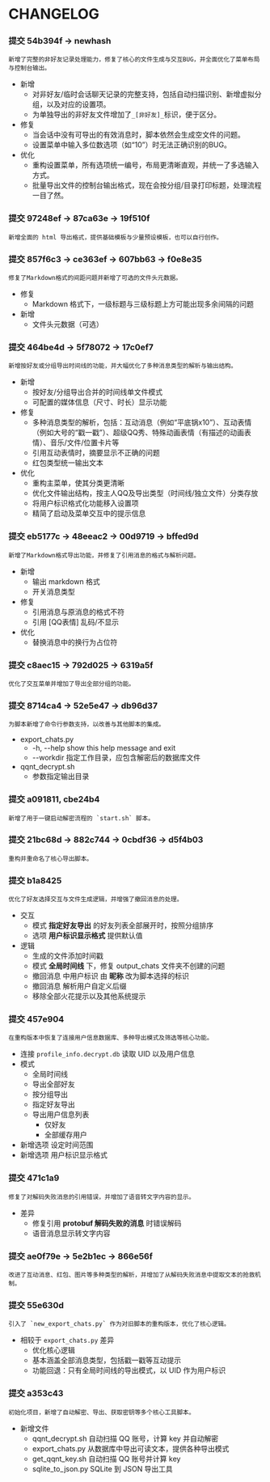 # CHANGELOG

### 提交 **54b394f** -> newhash

    新增了完整的非好友记录处理能力，修复了核心的文件生成与交互BUG，并全面优化了菜单布局与控制台输出。

- 新增
  - 对非好友/临时会话聊天记录的完整支持，包括自动扫描识别、新增虚拟分组，以及对应的设置项。
  - 为单独导出的非好友文件增加了`_[非好友]_`标识，便于区分。
- 修复
  - 当会话中没有可导出的有效消息时，脚本依然会生成空文件的问题。
  - 设置菜单中输入多位数选项（如“10”）时无法正确识别的BUG。
- 优化
  - 重构设置菜单，所有选项统一编号，布局更清晰直观，并统一了多选输入方式。
  - 批量导出文件的控制台输出格式，现在会按分组/目录打印标题，处理流程一目了然。
  
### 提交 **97248ef** -> 87ca63e -> 19f510f

    新增全面的 html 导出格式，提供基础模板与少量预设模板，也可以自行创作。

### 提交 **857f6c3** -> ce363ef -> 607bb63 -> f0e8e35

    修复了Markdown格式的间距问题并新增了可选的文件头元数据。

- 修复
  - Markdown 格式下，一级标题与三级标题上方可能出现多余间隔的问题
- 新增
  - 文件头元数据（可选）

### 提交 **464be4d** -> 5f78072 -> 17c0ef7

    新增按好友或分组导出时间线的功能，并大幅优化了多种消息类型的解析与输出结构。

- 新增
  - 按好友/分组导出合并的时间线单文件模式
  - 可配置的媒体信息（尺寸、时长）显示功能
- 修复
  - 多种消息类型的解析，包括：互动消息（例如“平底锅x10”）、互动表情（例如大号的“戳一戳”）、超级QQ秀、特殊动画表情（有描述的动画表情）、音乐/文件/位置卡片等
  - 引用互动表情时，摘要显示不正确的问题
  - 红包类型统一输出文本
- 优化
  - 重构主菜单，使其分类更清晰
  - 优化文件输出结构，按主人QQ及导出类型（时间线/独立文件）分类存放
  - 将用户标识格式化功能移入设置项
  - 精简了启动及菜单交互中的提示信息

### 提交 **eb5177c** -> 48eeac2 -> 00d9719 -> bffed9d

    新增了Markdown格式导出功能，并修复了引用消息的格式与解析问题。

- 新增
  - 输出 markdown 格式
  - 开关消息类型
- 修复
  - 引用消息与原消息的格式不符
  - 引用 [QQ表情] 乱码/不显示
- 优化
  - 替换消息中的换行为占位符

### 提交 **c8aec15** -> 792d025 -> 6319a5f

    优化了交互菜单并增加了导出全部分组的功能。

### 提交 **8714ca4** -> 52e5e47 -> db96d37

    为脚本新增了命令行参数支持，以改善与其他脚本的集成。

- export_chats.py
  - -h, --help         show this help message and exit
  - --workdir 指定工作目录，应包含解密后的数据库文件
- qqnt_decrypt.sh
  - 参数指定输出目录

### 提交 **a091811**, cbe24b4

    新增了用于一键启动解密流程的 `start.sh` 脚本。

### 提交 **21bc68d** -> 882c744 -> 0cbdf36 -> d5f4b03

    重构并重命名了核心导出脚本。

### 提交 **b1a8425**

    优化了好友选择交互与文件生成逻辑，并增强了撤回消息的处理。

- 交互
  - 模式 **指定好友导出** 的好友列表全部展开时，按照分组排序
  - 选项 **用户标识显示格式** 提供默认值
- 逻辑
  - 生成的文件添加时间戳
  - 模式 **全局时间线** 下，修复 output_chats 文件夹不创建的问题
  - 撤回消息 中用户标识 由 **昵称** 改为脚本选择的标识
  - 撤回消息 解析用户自定义后缀
  - 移除全部火花提示以及其他系统提示

### 提交 **457e904**

    在重构版本中恢复了连接用户信息数据库、多种导出模式及筛选等核心功能。

- 连接 `profile_info.decrypt.db` 读取 UID 以及用户信息
- 模式
  - 全局时间线
  - 导出全部好友
  - 按分组导出
  - 指定好友导出
  - 导出用户信息列表
    - 仅好友
    - 全部缓存用户
- 新增选项 设定时间范围
- 新增选项 用户标识显示格式

### 提交 **471c1a9**

    修复了对解码失败消息的引用错误，并增加了语音转文字内容的显示。

- 差异
  - 修复引用 **protobuf 解码失败的消息** 时错误解码
  - 语音消息显示转文字内容

### 提交 **ae0f79e** -> 5e2b1ec -> 866e56f

    改进了互动消息、红包、图片等多种类型的解析，并增加了从解码失败消息中提取文本的抢救机制。

### 提交 **55e630d**

    引入了 `new_export_chats.py` 作为对旧脚本的重构版本，优化了核心逻辑。

- 相较于 `export_chats.py` 差异
  - 优化核心逻辑
  - 基本涵盖全部消息类型，包括戳一戳等互动提示
  - 功能回退：只有全局时间线的导出模式，以 UID 作为用户标识

### 提交 **a353c43**

    初始化项目，新增了自动解密、导出、获取密钥等多个核心工具脚本。

- 新增文件
  - qqnt_decrypt.sh 自动扫描 QQ 账号，计算 key 并自动解密
  - export_chats.py 从数据库中导出可读文本，提供各种导出模式
  - get_qqnt_key.sh 自动扫描 QQ 账号并计算 key
  - sqlite_to_json.py SQLite 到 JSON 导出工具